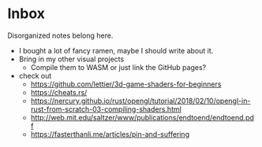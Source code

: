 # Inbox

Disorganized notes belong here.

- I bought a lot of fancy ramen, maybe I should write about it.
- Bring in my other visual projects
  - Compile them to WASM or just link the GitHub pages?
- check out
  - https://github.com/lettier/3d-game-shaders-for-beginners
  - https://cheats.rs/
  - https://nercury.github.io/rust/opengl/tutorial/2018/02/10/opengl-in-rust-from-scratch-03-compiling-shaders.html
  - http://web.mit.edu/saltzer/www/publications/endtoend/endtoend.pdf
  - https://fasterthanli.me/articles/pin-and-suffering
